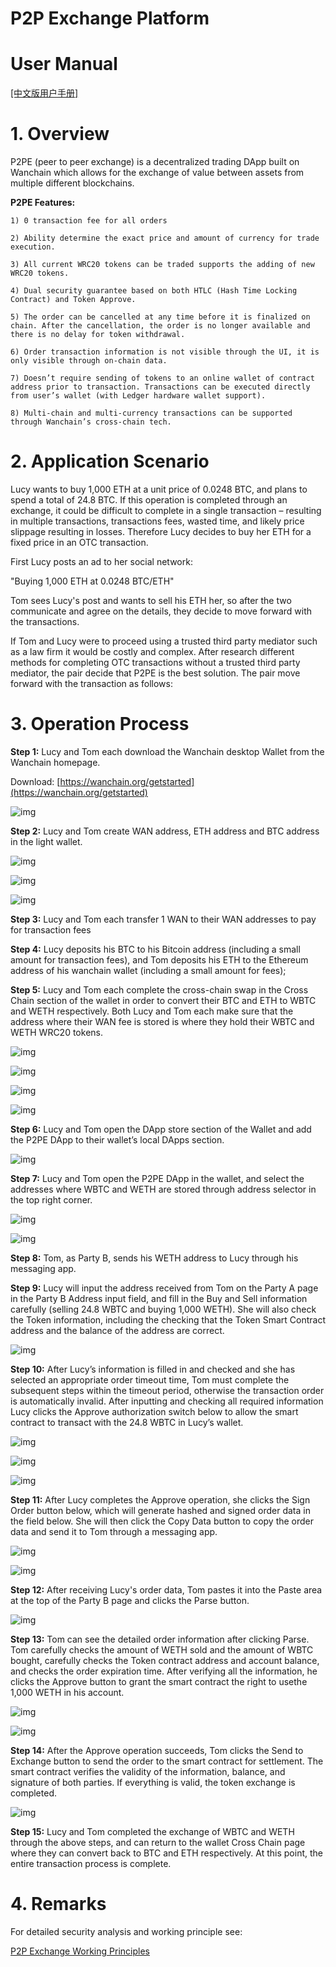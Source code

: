 # P2P Exchange Platform
# User Manual


[[中文版用户手册]](./user-guide_zh-CN.md)

# 1. Overview

P2PE (peer to peer exchange) is a decentralized trading DApp built on Wanchain which allows for the exchange of value between assets from multiple different blockchains.

**P2PE Features:**

    1) 0 transaction fee for all orders

    2) Ability determine the exact price and amount of currency for trade execution.

    3) All current WRC20 tokens can be traded supports the adding of new WRC20 tokens.

    4) Dual security guarantee based on both HTLC (Hash Time Locking Contract) and Token Approve.

    5) The order can be cancelled at any time before it is finalized on chain. After the cancellation, the order is no longer available and there is no delay for token withdrawal.

    6) Order transaction information is not visible through the UI, it is only visible through on-chain data.

    7) Doesn’t require sending of tokens to an online wallet of contract address prior to transaction. Transactions can be executed directly from user’s wallet (with Ledger hardware wallet support).

    8) Multi-chain and multi-currency transactions can be supported through Wanchain’s cross-chain tech.

# 2. Application Scenario

Lucy wants to buy 1,000 ETH at a unit price of 0.0248 BTC, and plans to spend a total of 24.8 BTC. If this operation is completed through an exchange, it could be difficult to complete in a single transaction – resulting in multiple transactions, transactions fees, wasted time, and likely price slippage resulting in losses. Therefore Lucy decides to buy her ETH for a fixed price in an OTC transaction. 

First Lucy posts an ad to her social network: 

"Buying 1,000 ETH at 0.0248 BTC/ETH"

Tom sees Lucy's post and wants to sell his ETH her, so after the two communicate and agree on the details, they decide to move forward with the transactions. 

If Tom and Lucy were to proceed using a trusted third party mediator such as a law firm it would be costly and complex. After research different methods for completing OTC transactions without a trusted third party mediator, the pair decide that P2PE is the best solution. The pair move forward with the transaction as follows:

# 3. Operation Process

**Step 1:** Lucy and Tom each download the Wanchain desktop Wallet from the Wanchain homepage. 

Download: [https://wanchain.org/getstarted](https://wanchain.org/getstarted)

![img](./img/1.png)

**Step 2:** Lucy and Tom create WAN address, ETH address and BTC address in the light wallet.

![img](./img/2.png)

![img](./img/3.png)

![img](./img/4.png)

**Step 3:** Lucy and Tom each transfer 1 WAN to their WAN addresses to pay for transaction fees 

**Step 4:** Lucy deposits his BTC to his Bitcoin address (including a small amount for transaction fees), and Tom deposits his ETH to the Ethereum address of his wanchain wallet (including a small amount for fees);

**Step 5:** Lucy and Tom each complete the cross-chain swap in the Cross Chain section of the wallet in order to convert their BTC and ETH to WBTC and WETH respectively. Both Lucy and Tom each make sure that the address where their WAN fee is stored is where they hold their WBTC and WETH WRC20 tokens.

![img](./img/5.png)

![img](./img/6.png)

![img](./img/7.png)

![img](./img/8.png)

**Step 6:** Lucy and Tom open the DApp store section of the Wallet and add the P2PE DApp to their wallet’s local DApps section.

![img](./img/9.png)

**Step 7:** Lucy and Tom open the P2PE DApp in the wallet, and select the addresses where WBTC and WETH are stored through address selector in the top right corner.

![img](./img/10.png)

![img](./img/11.png)

**Step 8:** Tom, as Party B, sends his WETH address to Lucy through his messaging app.

**Step 9:** Lucy will input the address received from Tom on the Party A page in the Party B Address input field, and fill in the Buy and Sell information carefully (selling 24.8 WBTC and buying 1,000 WETH). She will also check the Token information, including the checking that the Token Smart Contract address and the balance of the address are correct.  

![img](./img/12.png)

**Step 10:** After Lucy’s information is filled in and checked and she has selected an appropriate order timeout time, Tom must complete the subsequent steps within the timeout period, otherwise the transaction order is automatically invalid. After inputting and checking all required information Lucy clicks the Approve authorization switch below to allow the smart contract to transact with the 24.8 WBTC in Lucy’s wallet.

![img](./img/13.png)

![img](./img/14.png)

![img](./img/15.png)

**Step 11:** After Lucy completes the Approve operation, she clicks the Sign Order button below, which will generate hashed and signed order data in the field below. She will then click the Copy Data button to copy the order data and send it to Tom through a messaging app. 

![img](./img/16.png)

![img](./img/17.png)

**Step 12:** After receiving Lucy's order data, Tom pastes it into the Paste area at the top of the Party B page and clicks the Parse button.

![img](./img/18.png)

**Step 13:** Tom can see the detailed order information after clicking Parse. Tom carefully checks the amount of WETH sold and the amount of WBTC bought, carefully checks the Token contract address and account balance, and checks the order expiration time. After verifying all the information, he clicks the Approve button to grant the smart contract the right to usethe 1,000 WETH in his account.

![img](./img/19.png)

![img](./img/20.png)

**Step 14:** After the Approve operation succeeds, Tom clicks the Send to Exchange button to send the order to the smart contract for settlement. The smart contract verifies the validity of the information, balance, and signature of both parties. If everything is valid, the token exchange is completed.

![img](./img/21.png)

**Step 15:** Lucy and Tom completed the exchange of WBTC and WETH through the above steps, and can return to the wallet Cross Chain page where they can convert back to BTC and ETH respectively. At this point, the entire transaction process is complete.

# 4. Remarks

For detailed security analysis and working principle see: 

[P2P Exchange Working Principles](./P2P_Exchange_Working_Principles.md)

